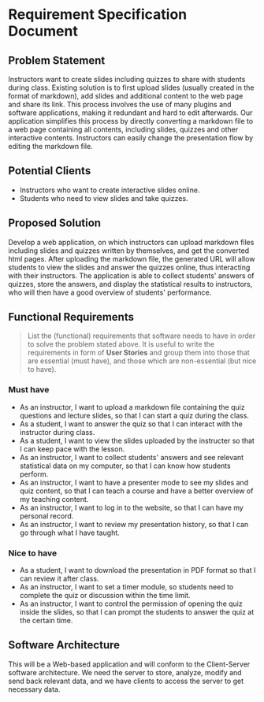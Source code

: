 # Requirement Specification Document

## Problem Statement 

Instructors want to create slides including quizzes to share with students during class. Existing solution is to first upload slides (usually created in the format of markdown), add slides and additional content to the web page and share its link. This process involves the use of many plugins and software applications, making it redundant and hard to edit afterwards. Our application simplifies this process by directly converting a markdown file to a web page containing all contents, including slides, quizzes and other interactive contents. Instructors can easily change the presentation flow by editing the markdown file.


## Potential Clients

- Instructors who want to create interactive slides online.
- Students who need to view slides and take quizzes.

## Proposed Solution

Develop a web application, on which instructors can upload markdown files including slides and quizzes written by themselves, and get the converted html pages. After uploading the markdown file, the generated URL will allow students to view the slides and answer the quizzes online, thus interacting with their instructors. The application is able to collect students' answers of quizzes, store the answers, and display the statistical results to instructors, who will then have a good overview of students' performance.


## Functional Requirements
> List the (functional) requirements that software needs to have in order to solve the problem stated above. It is useful to write the requirements in form of **User Stories** and group them into those that are essential (must have), and those which are non-essential (but nice to have).

### Must have

* As an instructor, I want to upload a markdown file containing the quiz questions and lecture slides, so that I can start a quiz during the class.
* As a student, I want to answer the quiz so that I can interact with the instructor during class.
* As a student, I want to view the slides uploaded by the instructer so that I can keep pace with the lesson.
* As an instructor, I want to collect students' answers and see relevant statistical data on my computer, so that I can know how students perform.
* As an instructor, I want to have a presenter mode to see my slides and quiz content, so that I can teach a course and have a better overview of my teaching content.
* As an instructor, I want to log in to the website, so that I can have my personal record.
* As an instructor, I want to review my presentation history, so that I can go through what I have taught.

### Nice to have

* As a student, I want to download the presentation in PDF format so that I can review it after class.
* As an instructor, I want to set a timer module, so students need to complete the quiz or discussion within the time limit. 
* As an instructor, I want to control the permission of opening the quiz inside the slides, so that I can prompt the students to answer the quiz at the certain time.


## Software Architecture 

This will be a Web-based application and will conform to the Client-Server software architecture. We need the server to store, analyze, modify and send back relevant data, and we have clients to access the server to get necessary data.



